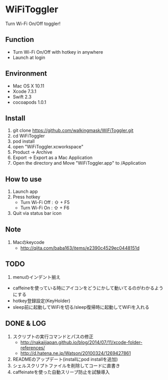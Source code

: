 # WiFiToggler

Turn Wi-Fi On/Off toggler!

## Function

- Turn Wi-Fi On/Off with hotkey in anywhere
- Launch at login

## Environment

- Mac OS X 10.11
- Xcode 7.3.1
- Swift 2.3
- cocoapods 1.0.1

## Install

1. git clone https://github.com/walkingmask/WiFiToggler.git
1. cd WiFiToggler
1. pod install
1. open "WiFiToggler.xcworkspace"
1. Product -> Archive
1. Export -> Export as a Mac Application
1. Open the directory and Move "WiFiToggler.app" to /Application

## How to use

1. Launch app
1. Press hotkey
    - Turn Wi-Fi Off : ⇧ + F5
    - Turn Wi-Fi On  : ⇧ + F6
1. Quit via status bar icon

## Note
1. Macのkeycode
    - http://qiita.com/baba163/items/e2390c4529ec0448151d

## TODO
1. menuのインデント揃え
- caffeineを使っている時にアイコンをどうにかして動いてるのがわかるようにする
- hotkey登録設定(KeyHolder)
- sleep前に起動してWiFiを切る/sleep復帰時に起動してWiFiを入れる

## DONE & LOG
1. スクリプトの実行コマンドとパスの修正
    - http://nakajijapan.github.io/blog/2014/07/11/xcode-folder-references/
    - http://d.hatena.ne.jp/Watson/20100324/1269427861
1. READMEのアップデート(installにpod installを追加)
1. シェルスクリプトファイルを削除してコードに直書き
1. caffeinateを使った自動スリープ防止を試験導入
